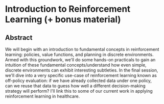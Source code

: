 # Introduction to Reinforcement Learning (+ bonus material)

## Abstract

We will begin with an introduction to fundamental concepts in reinforcement learning: policies, value functions, and planning in discrete environments.  Armed with this groundwork, we'll do some hands-on practicals to gain an intuition of these fundamental concepts/understand how even simple, discrete environments can exhibit interesting subtleties.   In the final session, we'll dive into a very specific use-case of reinforcement learning known as off-policy evaluation: if we have already collected data under one policy, can we reuse that data to guess how well a different decision-making strategy will perform?  I'll link this to some of our current work in applying reinforcement learning in healthcare.